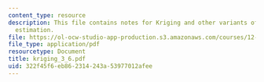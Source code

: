 ```yaml
---
content_type: resource
description: This file contains notes for Kriging and other variants of Gauss-Markov
  estimation.
file: https://ol-ocw-studio-app-production.s3.amazonaws.com/courses/12-864-inference-from-data-and-models-spring-2005/322f45f6eb862314243a53977012afee_kriging_3_6.pdf
file_type: application/pdf
resourcetype: Document
title: kriging_3_6.pdf
uid: 322f45f6-eb86-2314-243a-53977012afee
---
```

